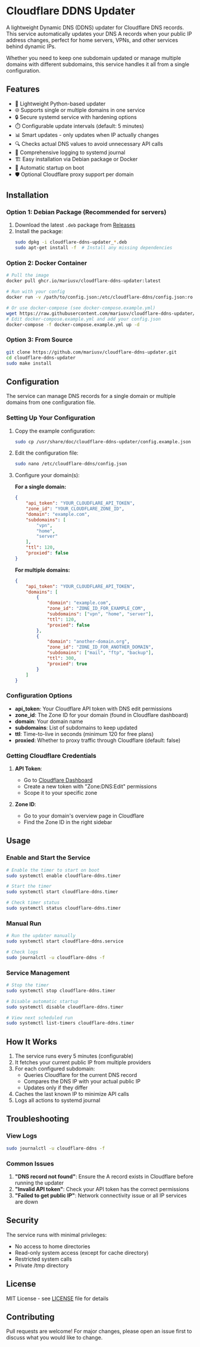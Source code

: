 # Cloudflare DDNS Updater

A lightweight Dynamic DNS (DDNS) updater for Cloudflare DNS records. This service automatically updates your DNS A records when your public IP address changes, perfect for home servers, VPNs, and other services behind dynamic IPs.

Whether you need to keep one subdomain updated or manage multiple domains with different subdomains, this service handles it all from a single configuration.

## Features

- 🚀 Lightweight Python-based updater
- 🌐 Supports single or multiple domains in one service
- 🔒 Secure systemd service with hardening options
- ⏱️ Configurable update intervals (default: 5 minutes)
- 📊 Smart updates - only updates when IP actually changes
- 🔍 Checks actual DNS values to avoid unnecessary API calls
- 📝 Comprehensive logging to systemd journal
- 🏗️ Easy installation via Debian package or Docker
- 🔄 Automatic startup on boot
- 🛡️ Optional Cloudflare proxy support per domain

## Installation

### Option 1: Debian Package (Recommended for servers)

1. Download the latest `.deb` package from [Releases](https://github.com/mariusv/cloudflare-ddns-updater/releases)
2. Install the package:
   ```bash
   sudo dpkg -i cloudflare-ddns-updater_*.deb
   sudo apt-get install -f  # Install any missing dependencies
   ```

### Option 2: Docker Container

```bash
# Pull the image
docker pull ghcr.io/mariusv/cloudflare-ddns-updater:latest

# Run with your config
docker run -v /path/to/config.json:/etc/cloudflare-ddns/config.json:ro ghcr.io/mariusv/cloudflare-ddns-updater

# Or use docker-compose (see docker-compose.example.yml)
wget https://raw.githubusercontent.com/mariusv/cloudflare-ddns-updater/main/docker-compose.example.yml
# Edit docker-compose.example.yml and add your config.json
docker-compose -f docker-compose.example.yml up -d
```

### Option 3: From Source

```bash
git clone https://github.com/mariusv/cloudflare-ddns-updater.git
cd cloudflare-ddns-updater
sudo make install
```

## Configuration

The service can manage DNS records for a single domain or multiple domains from one configuration file.

### Setting Up Your Configuration

1. Copy the example configuration:
   ```bash
   sudo cp /usr/share/doc/cloudflare-ddns-updater/config.example.json /etc/cloudflare-ddns/config.json
   ```

2. Edit the configuration file:
   ```bash
   sudo nano /etc/cloudflare-ddns/config.json
   ```

3. Configure your domain(s):

   **For a single domain:**
   ```json
   {
       "api_token": "YOUR_CLOUDFLARE_API_TOKEN",
       "zone_id": "YOUR_CLOUDFLARE_ZONE_ID",
       "domain": "example.com",
       "subdomains": [
           "vpn",
           "home",
           "server"
       ],
       "ttl": 120,
       "proxied": false
   }
   ```

   **For multiple domains:**
   ```json
   {
       "api_token": "YOUR_CLOUDFLARE_API_TOKEN",
       "domains": [
           {
               "domain": "example.com",
               "zone_id": "ZONE_ID_FOR_EXAMPLE_COM",
               "subdomains": ["vpn", "home", "server"],
               "ttl": 120,
               "proxied": false
           },
           {
               "domain": "another-domain.org",
               "zone_id": "ZONE_ID_FOR_ANOTHER_DOMAIN",
               "subdomains": ["mail", "ftp", "backup"],
               "ttl": 300,
               "proxied": true
           }
       ]
   }
   ```

### Configuration Options

- **api_token**: Your Cloudflare API token with DNS edit permissions
- **zone_id**: The Zone ID for your domain (found in Cloudflare dashboard)
- **domain**: Your domain name
- **subdomains**: List of subdomains to keep updated
- **ttl**: Time-to-live in seconds (minimum 120 for free plans)
- **proxied**: Whether to proxy traffic through Cloudflare (default: false)

### Getting Cloudflare Credentials

1. **API Token**: 
   - Go to [Cloudflare Dashboard](https://dash.cloudflare.com/profile/api-tokens)
   - Create a new token with "Zone:DNS:Edit" permissions
   - Scope it to your specific zone

2. **Zone ID**:
   - Go to your domain's overview page in Cloudflare
   - Find the Zone ID in the right sidebar

## Usage

### Enable and Start the Service

```bash
# Enable the timer to start on boot
sudo systemctl enable cloudflare-ddns.timer

# Start the timer
sudo systemctl start cloudflare-ddns.timer

# Check timer status
sudo systemctl status cloudflare-ddns.timer
```

### Manual Run

```bash
# Run the updater manually
sudo systemctl start cloudflare-ddns.service

# Check logs
sudo journalctl -u cloudflare-ddns -f
```

### Service Management

```bash
# Stop the timer
sudo systemctl stop cloudflare-ddns.timer

# Disable automatic startup
sudo systemctl disable cloudflare-ddns.timer

# View next scheduled run
sudo systemctl list-timers cloudflare-ddns.timer
```

## How It Works

1. The service runs every 5 minutes (configurable)
2. It fetches your current public IP from multiple providers
3. For each configured subdomain:
   - Queries Cloudflare for the current DNS record
   - Compares the DNS IP with your actual public IP
   - Updates only if they differ
4. Caches the last known IP to minimize API calls
5. Logs all actions to systemd journal

## Troubleshooting

### View Logs
```bash
sudo journalctl -u cloudflare-ddns -f
```

### Common Issues

1. **"DNS record not found"**: Ensure the A record exists in Cloudflare before running the updater
2. **"Invalid API token"**: Check your API token has the correct permissions
3. **"Failed to get public IP"**: Network connectivity issue or all IP services are down

## Security

The service runs with minimal privileges:
- No access to home directories
- Read-only system access (except for cache directory)
- Restricted system calls
- Private /tmp directory

## License

MIT License - see [LICENSE](LICENSE) file for details

## Contributing

Pull requests are welcome! For major changes, please open an issue first to discuss what you would like to change.